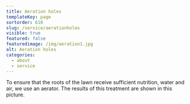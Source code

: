```yaml
---
title: Aeration holes
templateKey: page
sortorder: 610
slug: /service/aerationholes
visible: true
featured: false
featuredimage: /img/aeration1.jpg
alt: Aeration holes
categories:
  - about
  - service
---
```

To ensure that the roots of the lawn receive sufficient nutrition, water and air, we use an aerator. The results of this treatment 
are shown in this picture. 
